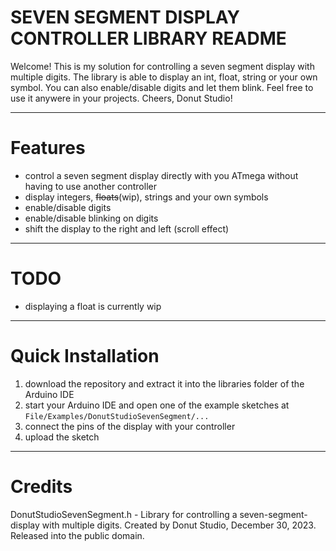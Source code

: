 # SEVEN SEGMENT DISPLAY CONTROLLER LIBRARY README
Welcome!
This is my solution for controlling a seven segment display with multiple digits.
The library is able to display an int, float, string or your own symbol. You can also enable/disable digits and let them blink.
Feel free to use it anywere in your projects.
Cheers, Donut Studio!


***
# Features
- control a seven segment display directly with you ATmega without having to use another controller
- display integers, ~~floats~~(wip), strings and your own symbols
- enable/disable digits
- enable/disable blinking on digits
- shift the display to the right and left (scroll effect)


***
# TODO
- displaying a float is currently wip


***
# Quick Installation
1. download the repository and extract it into the libraries folder of the Arduino IDE
2. start your Arduino IDE and open one of the example sketches at `File/Examples/DonutStudioSevenSegment/...`
3. connect the pins of the display with your controller
4. upload the sketch


***
# Credits
DonutStudioSevenSegment.h - Library for controlling a seven-segment-display with multiple digits.
Created by Donut Studio, December 30, 2023.
Released into the public domain.